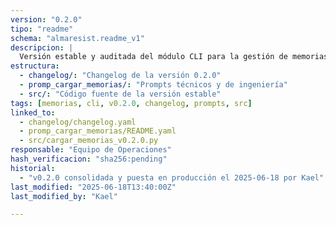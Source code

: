 ```yaml
---
version: "0.2.0"
tipo: "readme"
schema: "almaresist.readme_v1"
descripcion: |
  Versión estable y auditada del módulo CLI para la gestión de memorias institucionales. Incluye backups automáticos, triple formato, changelog dedicado y prompts técnicos asociados.
estructura:
  - changelog/: "Changelog de la versión 0.2.0"
  - promp_cargar_memorias/: "Prompts técnicos y de ingeniería"
  - src/: "Código fuente de la versión estable"
tags: [memorias, cli, v0.2.0, changelog, prompts, src]
linked_to:
  - changelog/changelog.yaml
  - promp_cargar_memorias/README.yaml
  - src/cargar_memorias_v0.2.0.py
responsable: "Equipo de Operaciones"
hash_verificacion: "sha256:pending"
historial:
  - "v0.2.0 consolidada y puesta en producción el 2025-06-18 por Kael"
last_modified: "2025-06-18T13:40:00Z"
last_modified_by: "Kael"

---
```


